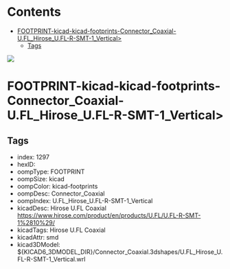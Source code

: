 



Contents
========

* [FOOTPRINT-kicad-kicad-footprints-Connector_Coaxial-U.FL_Hirose_U.FL-R-SMT-1_Vertical>](#footprint-kicad-kicad-footprints-connector_coaxial-ufl_hirose_ufl-r-smt-1_vertical)
	* [Tags](#tags)
  
![][im]
# FOOTPRINT-kicad-kicad-footprints-Connector_Coaxial-U.FL_Hirose_U.FL-R-SMT-1_Vertical>

## Tags

- index: 1297
- hexID: 
- oompType: FOOTPRINT
- oompSize: kicad
- oompColor: kicad-footprints
- oompDesc: Connector_Coaxial
- oompIndex: U.FL_Hirose_U.FL-R-SMT-1_Vertical
- kicadDesc: Hirose U.FL Coaxial https://www.hirose.com/product/en/products/U.FL/U.FL-R-SMT-1%2810%29/
- kicadTags: Hirose U.FL Coaxial
- kicadAttr: smd
- kicad3DModel: ${KICAD6_3DMODEL_DIR}/Connector_Coaxial.3dshapes/U.FL_Hirose_U.FL-R-SMT-1_Vertical.wrl



[im]: image.png
